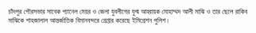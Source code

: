 চাঁদপুর পৌরসভার সাবেক প্যানেল মেয়র ও জেলা যুবলীগের যুগ্ম আহ্বায়ক মোহাম্মদ আলী মাঝি ও তার ছেলে রাকিব মাঝিকে শাহজালাল আন্তর্জাতিক বিমানবন্দরে গ্রেপ্তার করেছে ইমিগ্রেশন পুলিশ।
